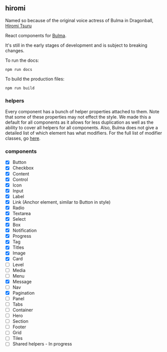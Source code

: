 ## hiromi

Named so because of the original voice actress of Bulma in Dragonball, [Hiromi Tsuru](https://en.wikipedia.org/wiki/Hiromi_Tsuru)

React components for [Bulma](http://bulma.io/).

It's still in the early stages of development and is subject to breaking changes.

To run the docs:

`npm run docs`

To build the production files:

`npm run build`

### helpers

Every component has a bunch of helper properties attached to them. Note that some of these properties may not effect the style. We made this a default for all components as it allows for less duplication as well as the ability to cover all helpers for all components. Also, Bulma does not give a detailed list of which element has what modifiers. For the full list of modifier classes, go [here](http://bulma.io/documentation/modifiers/syntax/).

### components

- [x] Button
- [x] Checkbox
- [x] Content
- [x] Control
- [x] Icon
- [x] Input
- [x] Label
- [x] Link (Anchor element, similar to Button in style)
- [x] Radio
- [x] Textarea
- [x] Select
- [x] Box
- [x] Notification
- [x] Progress
- [x] Tag
- [x] Titles
- [x] Image
- [x] Card
- [ ] Level
- [ ] Media
- [ ] Menu
- [x] Message
- [ ] Nav
- [x] Pagination
- [ ] Panel
- [ ] Tabs
- [ ] Container
- [ ] Hero
- [ ] Section
- [ ] Footer
- [ ] Grid
- [ ] Tiles
- [ ] Shared helpers - In progress
